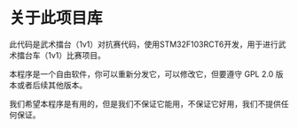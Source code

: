 # 关于此项目库

此代码是武术擂台（1v1）对抗赛代码，使用STM32F103RCT6开发，用于进行武术擂台车（1v1）比赛项目。

本程序是一个自由软件，你可以重新分发它，可以修改它，但要遵守 GPL 2.0 版本或者后续其他版本。

我们希望本程序是有用的，但是我们不保证它能用，不保证它好用，我们不提供任何保证。